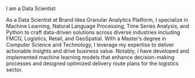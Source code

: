 I am a Data Scientist

As a Data Scientist at Brand Idea Granular Analytics Platform, I specialize in Machine Learning, Natural Language Processing, Time Series Analysis, and Python to craft data-driven solutions across diverse industries including FMCG, Logistics, Retail, and GeoSpatial. With a Master’s degree in Computer Science and Technology, I leverage my expertise to deliver actionable insights and drive business value.
Notably, I have developed and implemented machine learning models that enhance decision-making processes and designed optimized delivery route plans for the logistics sector.
